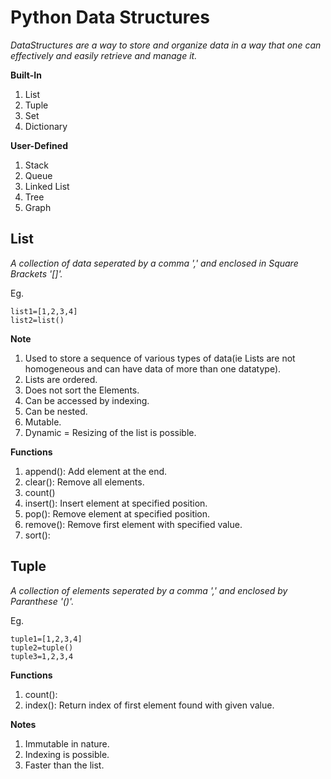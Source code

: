 # Python Data Structures

*DataStructures are a way to store and organize data in a way that one can effectively and easily retrieve and manage it.*

**Built-In**

1. List
2. Tuple
3. Set
4. Dictionary

**User-Defined**

1. Stack
2. Queue
3. Linked List
4. Tree
5. Graph

## List

*A collection of data seperated by a comma ',' and enclosed in Square Brackets '[]'.*

Eg.
```
list1=[1,2,3,4]
list2=list()
```

**Note**

1. Used to store a sequence of various types of data(ie Lists are not homogeneous and can have data of more than one datatype).
2. Lists are ordered.
3. Does not sort the Elements.
4. Can be accessed by indexing.
5. Can be nested.
6. Mutable.
7. Dynamic = Resizing of the list is possible.

**Functions**

1. append():    Add element at the end.
2. clear():     Remove all elements.
3. count()
4. insert():    Insert element at specified position.
5. pop():       Remove element at specified position.
6. remove():    Remove first element with specified value.
7. sort():      

## Tuple

*A collection of elements seperated by a comma ',' and enclosed by Paranthese '()'.*

Eg.
```
tuple1=[1,2,3,4]
tuple2=tuple()
tuple3=1,2,3,4
```

**Functions**

1. count():
2. index(): Return index of first element found with given value.

**Notes**

1. Immutable in nature.
2. Indexing is possible.
3. Faster than the list.